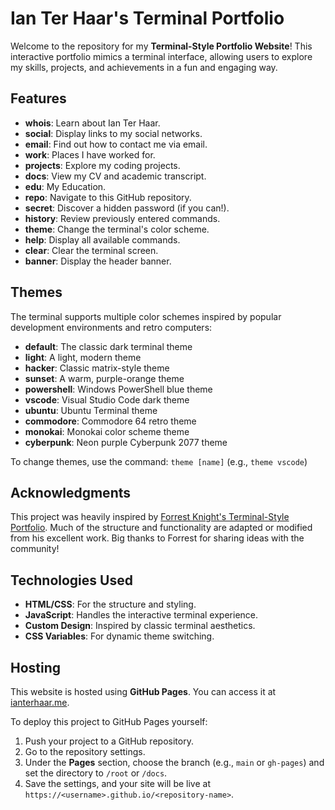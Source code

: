 # Ian Ter Haar's Terminal Portfolio

Welcome to the repository for my **Terminal-Style Portfolio Website**! This interactive portfolio mimics a terminal interface, allowing users to explore my skills, projects, and achievements in a fun and engaging way.

## Features

- **whois**: Learn about Ian Ter Haar.
- **social**: Display links to my social networks.
- **email**: Find out how to contact me via email.
- **work**: Places I have worked for.
- **projects**: Explore my coding projects.
- **docs**: View my CV and academic transcript.
- **edu**: My Education.
- **repo**: Navigate to this GitHub repository.
- **secret**: Discover a hidden password (if you can!).
- **history**: Review previously entered commands.
- **theme**: Change the terminal's color scheme.
- **help**: Display all available commands.
- **clear**: Clear the terminal screen.
- **banner**: Display the header banner.

## Themes

The terminal supports multiple color schemes inspired by popular development environments and retro computers:

- **default**: The classic dark terminal theme
- **light**: A light, modern theme
- **hacker**: Classic matrix-style theme
- **sunset**: A warm, purple-orange theme
- **powershell**: Windows PowerShell blue theme
- **vscode**: Visual Studio Code dark theme
- **ubuntu**: Ubuntu Terminal theme
- **commodore**: Commodore 64 retro theme
- **monokai**: Monokai color scheme theme
- **cyberpunk**: Neon purple Cyberpunk 2077 theme

To change themes, use the command: `theme [name]` (e.g., `theme vscode`)

## Acknowledgments

This project was heavily inspired by [Forrest Knight's Terminal-Style Portfolio](https://github.com/forrestknight). Much of the structure and functionality are adapted or modified from his excellent work. Big thanks to Forrest for sharing ideas with the community!

## Technologies Used

- **HTML/CSS**: For the structure and styling.
- **JavaScript**: Handles the interactive terminal experience.
- **Custom Design**: Inspired by classic terminal aesthetics.
- **CSS Variables**: For dynamic theme switching.

## Hosting

This website is hosted using **GitHub Pages**. You can access it at [ianterhaar.me](http://ianterhaar.me).

To deploy this project to GitHub Pages yourself:

1. Push your project to a GitHub repository.
2. Go to the repository settings.
3. Under the **Pages** section, choose the branch (e.g., `main` or `gh-pages`) and set the directory to `/root` or `/docs`.
4. Save the settings, and your site will be live at `https://<username>.github.io/<repository-name>`.

##